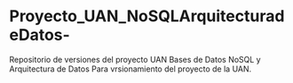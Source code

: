 # Proyecto_UAN_NoSQLArquitecturadeDatos-
Repositorio de versiones del proyecto UAN Bases de Datos NoSQL y Arquitectura de Datos
Para vrsionamiento del proyecto de la UAN.
